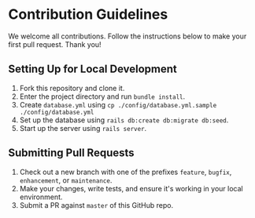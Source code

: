 # Contribution Guidelines

We welcome all contributions. Follow the instructions below to make your first pull request. Thank you!

## Setting Up for Local Development

  1. Fork this repository and clone it.
  2. Enter the project directory and run `bundle install`.
  3. Create `database.yml` using `cp ./config/database.yml.sample ./config/database.yml`
  4. Set up the database using `rails db:create db:migrate db:seed`.
  5. Start up the server using `rails server`.

## Submitting Pull Requests

  1. Check out a new branch with one of the prefixes `feature`, `bugfix`, `enhancement`, or `maintenance`.
  2. Make your changes, write tests, and ensure it's working in your local environment.
  3. Submit a PR against `master` of this GitHub repo.
